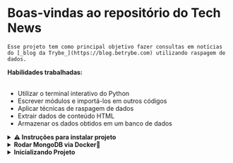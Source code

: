 # Boas-vindas ao repositório do Tech News

    Esse projeto tem como principal objetivo fazer consultas em notícias do [_blog da Trybe_](https://blog.betrybe.com) utilizando raspagem de dados.

<summary><strong> Habilidades trabalhadas:</strong></summary><br />
<ul>
    <li>Utilizar o terminal interativo do Python</li>
    <li>Escrever módulos e importá-los em outros códigos</li>
    <li>Aplicar técnicas de raspagem de dados</li>
    <li>Extrair dados de conteúdo HTML</li>
    <li>Armazenar os dados obtidos em um banco de dados</li>
</ul>

<details>
  <summary><strong>⚠ Instruções para instalar projeto</strong></summary><br />

  1. Clone o repositório

  - Use o comando: `git clone git@github.com:itaji-create/tech-news.git`
  - Entre na pasta do repositório que você acabou de clonar:
    - `cd tech-news`

  2. Crie o ambiente virtual para o projeto

  - `python3 -m venv .venv && source .venv/bin/activate`
  
  3. Instale as dependências

  - `python3 -m pip install -r dev-requirements.txt`

</details>

<details>
  <summary><strong>Rodar MongoDB via Docker🐳</strong></summary>
  <code>docker-compose up -d mongodb</code>

</details>

<details>
  <summary><strong>Inicializando Projeto</strong></summary>
  Digite <code>tech-news-analyzer</code> no terminal

</details>
